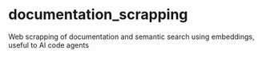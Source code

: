 # documentation_scrapping
Web scrapping of documentation and semantic search using embeddings, useful to AI code agents
